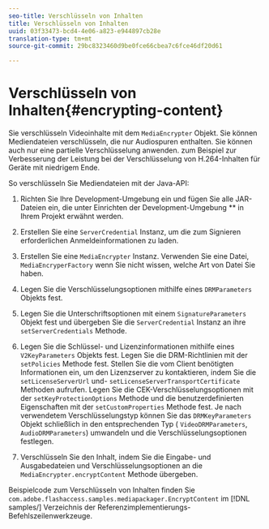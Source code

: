 ```yaml
---
seo-title: Verschlüsseln von Inhalten
title: Verschlüsseln von Inhalten
uuid: 03f33473-bcd4-4e06-a823-e944897cb28e
translation-type: tm+mt
source-git-commit: 29bc8323460d9be0fce66cbea7c6fce46df20d61

---
```



# Verschlüsseln von Inhalten{#encrypting-content}

Sie verschlüsseln Videoinhalte mit dem `MediaEncrypter` Objekt. Sie können Mediendateien verschlüsseln, die nur Audiospuren enthalten. Sie können auch nur eine partielle Verschlüsselung anwenden. zum Beispiel zur Verbesserung der Leistung bei der Verschlüsselung von H.264-Inhalten für Geräte mit niedrigem Ende.

So verschlüsseln Sie Mediendateien mit der Java-API:

1. Richten Sie Ihre Development-Umgebung ein und fügen Sie alle JAR-Dateien ein, die unter Einrichten der Development-Umgebung ** in Ihrem Projekt erwähnt werden.
1. Erstellen Sie eine `ServerCredential` Instanz, um die zum Signieren erforderlichen Anmeldeinformationen zu laden.
1. Erstellen Sie eine `MediaEncrypter` Instanz. Verwenden Sie eine Datei, `MediaEncryperFactory` wenn Sie nicht wissen, welche Art von Datei Sie haben.

1. Legen Sie die Verschlüsselungsoptionen mithilfe eines `DRMParameters` Objekts fest.
1. Legen Sie die Unterschriftsoptionen mit einem `SignatureParameters` Objekt fest und übergeben Sie die `ServerCredential` Instanz an ihre `setServerCredentials` Methode.

1. Legen Sie die Schlüssel- und Lizenzinformationen mithilfe eines `V2KeyParameters` Objekts fest. Legen Sie die DRM-Richtlinien mit der `setPolicies` Methode fest. Stellen Sie die vom Client benötigten Informationen ein, um den Lizenzserver zu kontaktieren, indem Sie die `setLicenseServerUrl` und- `setLicenseServerTransportCertificate` Methoden aufrufen. Legen Sie die CEK-Verschlüsselungsoptionen mit der `setKeyProtectionOptions` Methode und die benutzerdefinierten Eigenschaften mit der `setCustomProperties` Methode fest. Je nach verwendetem Verschlüsselungstyp können Sie das `DRMKeyParameters` Objekt schließlich in den entsprechenden Typ ( `VideoDRMParameters`, `AudioDRMParameters`) umwandeln und die Verschlüsselungsoptionen festlegen.

1. Verschlüsseln Sie den Inhalt, indem Sie die Eingabe- und Ausgabedateien und Verschlüsselungsoptionen an die `MediaEncrypter.encryptContent` Methode übergeben.

Beispielcode zum Verschlüsseln von Inhalten finden Sie `com.adobe.flashaccess.samples.mediapackager.EncryptContent` im [!DNL samples/] Verzeichnis der Referenzimplementierungs-Befehlszeilenwerkzeuge.
